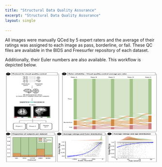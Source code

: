 ```yaml
---
title: "Structural Data Quality Assurance"
excerpt: "Structural Data Quality Assurance"
layout: single

---
```


All images were manually QCed by 5 expert raters and the average of their ratings was assigned to each image as pass, borderline, or fail.
These QC files are available in the BIDS and Freesurfer repository of each dataset.

Additionally, their Euler numbers are also available.
This workflow is depicted below.

<div style="text-align: center;">
     <img src="/assets/images/misc/Figure_T1-QA_v2.png" width="700" height="300" />
</div>

